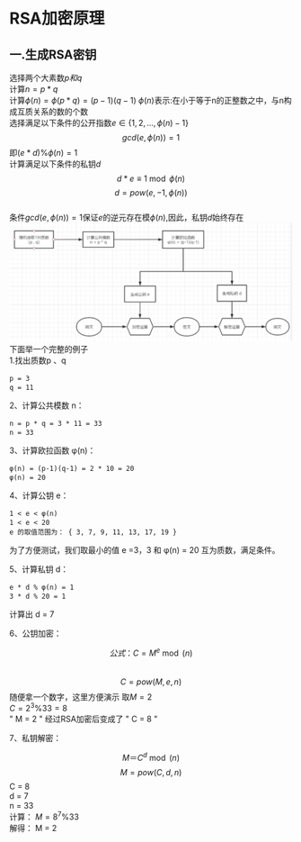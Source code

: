 # RSA加密原理
## 一.生成RSA密钥
选择两个大素数$p和q$    
计算$n=p*q$  
计算$\phi(n)=\phi(p*q)=(p-1)(q-1)$  $\phi(n)$表示:在小于等于n的正整数之中，与n构成互质关系的数的个数  
选择满足以下条件的公开指数$e\in\{1,2,...,\phi(n)-1\}$  
$$
    gcd(e,\phi(n))=1
$$
即$(e*d) \% \phi(n)=1$  
计算满足以下条件的私钥$d$   
$$
    d*e \equiv 1 \bmod \phi(n)   
$$
$$
    d=pow(e,-1,\phi(n))   
$$  
条件$gcd(e,\phi(n))=1$保证$e$的逆元存在模$\phi(n)$,因此，私钥$d$始终存在
![alt rsa](rsa-1.png)
下面举一个完整的例子    
1.找出质数p 、q 

    p = 3  
    q = 11
 
2、计算公共模数 n：

    n = p * q = 3 * 11 = 33
    n = 33

3、计算欧拉函数 φ(n)：

    φ(n) = (p-1)(q-1) = 2 * 10 = 20
    φ(n) = 20

4、计算公钥 e：

    1 < e < φ(n)
    1 < e < 20
    e 的取值范围为： { 3, 7, 9, 11, 13, 17, 19 }

为了方便测试，我们取最小的值 e =3，3 和 φ(n) = 20 互为质数，满足条件。

5、计算私钥 d：

    e * d % φ(n) = 1
    3 * d % 20 = 1   
计算出 d = 7    


6、公钥加密：   

$$
    公式：C=M^e \bmod(n)  
$$   
$$
C=pow(M,e,n)
$$
随便拿一个数字，这里方便演示 取$M = 2$  
$C =2^3\%33=8$  
" M = 2 " 经过RSA加密后变成了 " C = 8 "

7、私钥解密：   

$$
M ＝C^d \bmod(n)
$$
$$
M=pow(C,d,n)
$$
C = 8   
d = 7   
n = 33  
计算：
$M =8^7 \% 33$  
解得： M = 2


